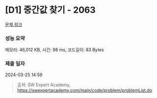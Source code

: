 # [D1] 중간값 찾기 - 2063 

[문제 링크](https://swexpertacademy.com/main/code/problem/problemDetail.do?contestProbId=AV5QPsXKA2UDFAUq) 

### 성능 요약

메모리: 46,012 KB, 시간: 98 ms, 코드길이: 83 Bytes

### 제출 일자

2024-03-25 14:59



> 출처: SW Expert Academy, https://swexpertacademy.com/main/code/problem/problemList.do